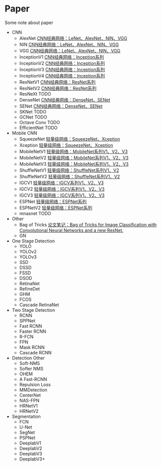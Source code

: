 # Paper
Some note about paper 

* CNN
  * AlexNet [CNN经典网络：LeNet、AlexNet、NIN、VGG](https://blog.csdn.net/qq_39382877/article/details/97512087)
  * NIN [CNN经典网络：LeNet、AlexNet、NIN、VGG](https://blog.csdn.net/qq_39382877/article/details/97512087)
  * VGG [CNN经典网络：LeNet、AlexNet、NIN、VGG](https://blog.csdn.net/qq_39382877/article/details/97512087)
  * InceptionV1 [CNN经典网络：Inception系列](https://blog.csdn.net/qq_39382877/article/details/97521632)
  * InceptionV2 [CNN经典网络：Inception系列](https://blog.csdn.net/qq_39382877/article/details/97521632)
  * InceptionV3 [CNN经典网络：Inception系列](https://blog.csdn.net/qq_39382877/article/details/97521632)
  * InceptionV4 [CNN经典网络：Inception系列](https://blog.csdn.net/qq_39382877/article/details/97521632)
  * ResNetV1 [CNN经典网络：ResNet系列](https://blog.csdn.net/qq_39382877/article/details/97530654)
  * ResNetV2 [CNN经典网络：ResNet系列](https://blog.csdn.net/qq_39382877/article/details/97530654)
  * ResNeXt TODO
  * DenseNet [CNN经典网络：DenseNet、SENet](https://blog.csdn.net/qq_39382877/article/details/97534279)
  * SENet [CNN经典网络：DenseNet、SENet](https://blog.csdn.net/qq_39382877/article/details/97534279)
  * SKNet TODO
  * GCNet TODO
  * Octave Conv TODO
  * EfficientNet TODO
* Mobile CNN
  * SqueezeNet [轻量级网络：SqueezeNet、Xception](https://blog.csdn.net/qq_39382877/article/details/97034588)
  * Xception [轻量级网络：SqueezeNet、Xception](https://blog.csdn.net/qq_39382877/article/details/97034588)
  * MobileNetV1 [轻量级网络：MobileNet系列V1、V2、V3](https://blog.csdn.net/qq_39382877/article/details/97028560)
  * MobileNetV2 [轻量级网络：MobileNet系列V1、V2、V3](https://blog.csdn.net/qq_39382877/article/details/97028560)
  * MobileNetV3 [轻量级网络：MobileNet系列V1、V2、V3](https://blog.csdn.net/qq_39382877/article/details/97028560)
  * ShuffleNetV1 [轻量级网络：ShuffleNet系列V1、V2](https://blog.csdn.net/qq_39382877/article/details/97294342)
  * ShuffleNetV2 [轻量级网络：ShuffleNet系列V1、V2](https://blog.csdn.net/qq_39382877/article/details/97294342)
  * IGCV1 [轻量级网络：IGCV系列V1、V2、V3](https://blog.csdn.net/qq_39382877/article/details/97415288)
  * IGCV2 [轻量级网络：IGCV系列V1、V2、V3](https://blog.csdn.net/qq_39382877/article/details/97415288)
  * IGCV3 [轻量级网络：IGCV系列V1、V2、V3](https://blog.csdn.net/qq_39382877/article/details/97415288)
  * ESPNet [轻量级网络：ESPNet系列](https://blog.csdn.net/qq_39382877/article/details/97423070)
  * ESPNetV2 [轻量级网络：ESPNet系列](https://blog.csdn.net/qq_39382877/article/details/97423070)
  * mnasnet TODO
* Other
  * Bag of Tricks [论文笔记：Bag of Tricks for Image Classification with Convolutional Neural Networks and a new ResNet.](https://blog.csdn.net/qq_39382877/article/details/96465763)
  * GN
* One Stage Detection
  * YOLO
  * YOLOv2
  * YOLOv3
  * SSD
  * DSSD
  * FSSD
  * DSOD
  * RetinaNet
  * RefineDet
  * GHM
  * FCOS
  * Cascade RetinaNet
* Two Stage Detection
  * RCNN
  * SPPNet
  * Fast RCNN
  * Faster RCNN
  * R-FCN
  * FPN
  * Mask RCNN
  * Cascade RCNN
* Detection Other
  * Soft-NMS
  * Softer NMS
  * OHEM
  * A Fast-RCNN
  * Repulsion Loss
  * MMDetection
  * CenterNet
  * NAS-FPN
  * HRNetV1
  * HRNetV2
* Segmentation
  * FCN
  * U-Net
  * SegNet
  * PSPNet
  * DeeplabV1
  * DeeplabV2
  * DeeplabV3
  * DeeplabV3+
